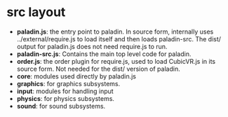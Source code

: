 # src layout

* **paladin.js**: the entry point to paladin. In source form, internally uses
../external/require.js to load itself and then loads paladin-src.
The dist/ output for paladin.js does not need require.js to run.
* **paladin-src.js**: Contains the main top level code for paladin.
* **order.js**: the order plugin for require.js, used to load CubicVR.js in its
  source form. Not needed for the dist/ version of paladin.
* **core**: modules used directly by paladin.js
* **graphics**: for graphics subsystems.
* **input**: modules for handling input
* **physics**: for physics subsystems.
* **sound**: for sound subsystems.
